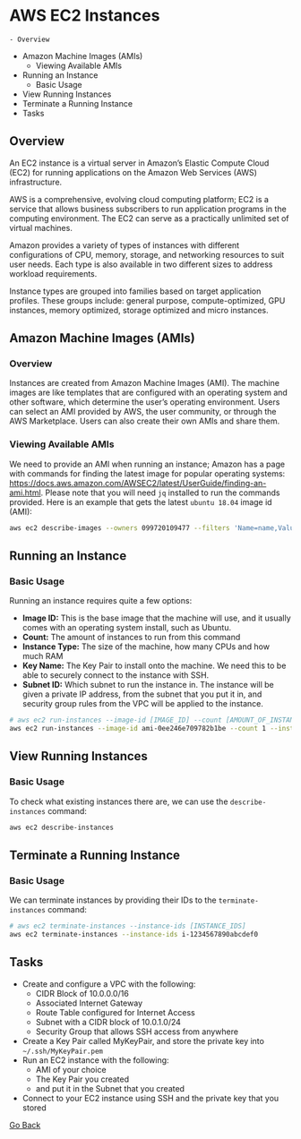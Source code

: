 # AWS EC2 Instances
<!--TOC_START-->
	- Overview
- Amazon Machine Images (AMIs)
	- Viewing Available AMIs
- Running an Instance
	- Basic Usage
- View Running Instances
- Terminate a Running Instance
- Tasks

<!--TOC_END-->
## Overview
An EC2 instance is a virtual server in Amazon’s Elastic Compute Cloud (EC2) for running applications on the Amazon Web Services (AWS) infrastructure.

AWS is a comprehensive, evolving cloud computing platform; EC2 is a service that allows business subscribers to run application programs in the computing environment. The EC2 can serve as a practically unlimited set of virtual machines. 

Amazon provides a variety of types of instances with different configurations of CPU, memory, storage, and networking resources to suit user needs. Each type is also available in two different sizes to address workload requirements.

Instance types are grouped into families based on target application profiles. These groups include: general purpose, compute-optimized, GPU instances, memory optimized, storage optimized and micro instances.

## Amazon Machine Images (AMIs)
### Overview
Instances are created from Amazon Machine Images (AMI).
The machine images are like templates that are configured with an operating system and other software, which determine the user’s operating environment.
Users can select an AMI provided by AWS, the user community, or through the AWS Marketplace.
Users can also create their own AMIs and share them.

### Viewing Available AMIs
We need to provide an AMI when running an instance; Amazon has a page with commands for finding the latest image for popular operating systems: https://docs.aws.amazon.com/AWSEC2/latest/UserGuide/finding-an-ami.html. Please note that you will need `jq` installed to run the commands provided.
Here is an example that gets the latest `ubuntu 18.04` image id (AMI):
```bash
aws ec2 describe-images --owners 099720109477 --filters 'Name=name,Values=ubuntu/images/hvm-ssd/ubuntu-bionic-18.04-amd64-server-????????' 'Name=state,Values=available' --output json | jq -r '.Images | sort_by(.CreationDate) | last(.[]).ImageId'
```

## Running an Instance
### Basic Usage
Running an instance requires quite a few options:
- **Image ID:**
    This is the base image that the machine will use, and it usually comes with an operating system install, such as Ubuntu.
- **Count:**
    The amount of instances to run from this command
- **Instance Type:**
    The size of the machine, how many CPUs and how much RAM
- **Key Name:**
    The Key Pair to install onto the machine. We need this to be able to securely connect to the instance with SSH.
- **Subnet ID:**
    Which subnet to run the instance in. The instance will be given a private IP address, from the subnet that you put it in, and security group rules from the VPC will be applied to the instance.
```bash
# aws ec2 run-instances --image-id [IMAGE_ID] --count [AMOUNT_OF_INSTANCES] --instance-type [MACHINE_SIZE] --key-name [KEY_PAIR_NAME] --subnet-id [SUBNET_ID]
aws ec2 run-instances --image-id ami-0ee246e709782b1be --count 1 --instance-type t2.micro --key-name MyKeyPair --subnet-id subnet-0b601356c0674d00d
```

## View Running Instances
### Basic Usage
To check what existing instances there are, we can use the `describe-instances` command:
```bash
aws ec2 describe-instances
```

## Terminate a Running Instance
### Basic Usage
We can terminate instances by providing their IDs to the `terminate-instances` command:
```bash
# aws ec2 terminate-instances --instance-ids [INSTANCE_IDS]
aws ec2 terminate-instances --instance-ids i-1234567890abcdef0
```

## Tasks
- Create and configure a VPC with the following:
    - CIDR Block of 10.0.0.0/16
    - Associated Internet Gateway
    - Route Table configured for Internet Access
    - Subnet with a CIDR block of 10.0.1.0/24
    - Security Group that allows SSH access from anywhere
- Create a Key Pair called MyKeyPair, and store the private key into `~/.ssh/MyKeyPair.pem`
- Run an EC2 instance with the following:
    - AMI of your choice
    - The Key Pair you created
    - and put it in the Subnet that you created
- Connect to your EC2 instance using SSH and the private key that you stored

[Go Back](../README.md#tasks)





